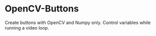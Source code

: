 # OpenCV-Buttons
Create buttons with OpenCV and Numpy only. Control variables while running a video loop.
